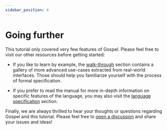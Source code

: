 ```yaml
---
sidebar_position: 4
---
```


# Going further

This tutorial only covered very few features of Gospel. Please feel free to
visit our other resources before getting started:

- If you like to learn by example, the [walk-through](../walkthroughs/introduction.md) section
  contains a gallery of more advanced use-cases extracted from real-world
  interfaces. Those should help you familiarize yourself with the process of
  formal specification.

- If you prefer to read the manual for more in-depth information on specific
  features of the language, you may also visit the [language
  specification](../language/locations.md) section.

Finally, we are always thrilled to hear your thoughts or questions regarding
Gospel and this tutorial. Please feel free to [open a
discussion](https://github.com/ocaml-gospel/gospel/discussions/new) and share
your issues and ideas!
